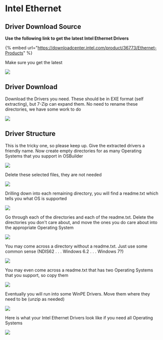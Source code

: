 # Intel Ethernet

## Driver Download Source

**Use the following link to get the latest Intel Ethernet Drivers**

{% embed url="https://downloadcenter.intel.com/product/36773/Ethernet-Products" %}

Make sure you get the latest

![](../../../../../.gitbook/assets/image%20%283%29.png)

## Driver Download

Download the Drivers you need.  These should be in EXE format \(self extracting\), but 7-Zip can expand them.  No need to rename these directories, we have some work to do

![](../../../../../.gitbook/assets/image%20%284%29.png)

## Driver Structure

This is the tricky one, so please keep up.  Give the extracted drivers a friendly name.  Now create empty directories for as many Operating Systems that you support in OSBuilder

![](../../../../../.gitbook/assets/image%20%2820%29.png)

Delete these selected files, they are not needed

![](../../../../../.gitbook/assets/image%20%2826%29.png)

Drilling down into each remaining directory, you will find a readme.txt which tells you what OS is supported

![](../../../../../.gitbook/assets/image%20%2828%29.png)

Go through each of the directories and each of the readme.txt.  Delete the directories you don't care about, and move the ones you do care about into the appropriate Operating System

![](../../../../../.gitbook/assets/image%20%2818%29.png)

You may come across a directory without a readme.txt.  Just use some common sense \(NDIS62 . . . Windows 6.2 . . . Windows 7?\)

![](../../../../../.gitbook/assets/image%20%286%29.png)

You may even come across a readme.txt that has two Operating Systems that you support, so copy them

![](../../../../../.gitbook/assets/image%20%2852%29.png)

Eventually you will run into some WinPE Drivers.  Move them where they need to be \(unzip as needed\)

![](../../../../../.gitbook/assets/image%20%2844%29.png)

Here is what your Intel Ethernet Drivers look like if you need all Operating Systems

![](../../../../../.gitbook/assets/image%20%2815%29.png)

## 

